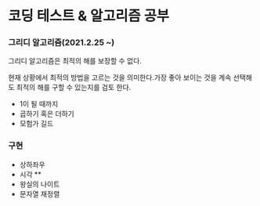 
# 코딩 테스트 & 알고리즘 공부

### 그리디 알고리즘(2021.2.25 ~)


그리디 알고리즘은 최적의 해를 보장할 수 없다.


현재 상황에서 최적의 방법을 고르는 것을 의미한다.가장 좋아 보이는 것을 계속 선택해도 최적의
해를 구할 수 있는지를 검토 한다. 

- 1이 될 때까지 
- 곱하기 혹은 더하기
- 모험가 길드


### 구현

- 상하좌우
- 시각 **
- 왕실의 나이트 
- 문자열 재정렬 




